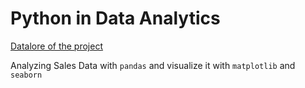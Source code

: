 # Python in Data Analytics

[Datalore of the project](https://datalore.jetbrains.com/report/static/LUhbFvAZB8Qnh0LhcEY5n4/TTAvgoRffnCsxG39ghfqqD)

Analyzing Sales Data with `pandas` and visualize it with `matplotlib` and `seaborn`
